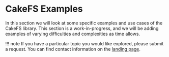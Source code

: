 # CakeFS Examples
In this section we will look at some specific examples and use cases of the CakeFS library. This section is a work-in-progress, and we will be adding examples of varying difficulties and complexities as time allows. 

!!! note
    If you have a particular topic you would like explored, please submit a request. You can find contact information on the [landing page](/).





